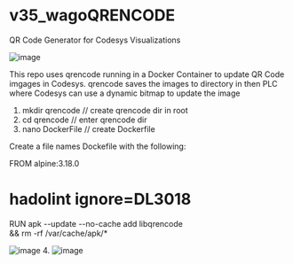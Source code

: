 # v35_wagoQRENCODE
QR Code Generator for Codesys Visualizations

![image](https://github.com/mpsaltis/v35_wagoQRENCODE/assets/90796089/7f690c48-2fb4-4791-a08b-ed1efdb48518)

This repo uses qrencode running in a Docker Container to update QR Code imgages in Codesys. qrencode saves the images to directory in then PLC where Codesys can use a dynamic bitmap to update the image


1. mkdir qrencode // create qrencode dir in root
2. cd qrencode // enter qrencode dir
3. nano DockerFile // create Dockerfile

Create a file names Dockefile with the following: 

  FROM alpine:3.18.0

  # hadolint ignore=DL3018
  RUN apk --update --no-cache add libqrencode \
      && rm -rf /var/cache/apk/*

![image](https://github.com/mpsaltis/v35_wagoQRENCODE/assets/90796089/f9f1af7f-1be2-4752-be04-849f586b8e48)
4. 
![image](https://github.com/mpsaltis/v35_wagoQRENCODE/assets/90796089/864f7573-08e2-4dd8-951c-73b2dfeba1b2)

